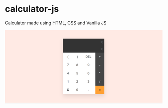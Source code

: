 # calculator-js
Calculator made using HTML, CSS and Vanilla JS

![Preview of Project](./preview.png)